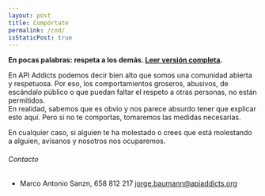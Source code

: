 ```yaml
---
layout: post
title: Compórtate
permalink: /cod/
isStaticPost: true
---
```


__En pocas palabras: respeta a los demás. [Leer versión completa](http://meta.wikimedia.org/wiki/Don%27t_be_a_dick).__

En API Addicts podemos decir bien alto que somos una comunidad abierta y respetuosa. Por eso, los comportamientos groseros,
abusivos, de escándalo público o que puedan faltar el respeto a otras personas, no están permitidos.  
En realidad, sabemos que es obvio y nos parece absurdo tener que explicar esto aquí. Pero si no te comportas, 
tomaremos las medidas necesarias.  

En cualquier caso, si alguien te ha molestado o crees que está molestando a alguien, avísanos y nosotros nos ocuparemos.  

###### Contacto
- Marco Antonio Sanzn, 658 812 217 [jorge.baumann@apiaddicts.org](mailto:jorge.baumann@apiaddicts.org)

<img class="img-responsive feature-image" src="{{ site.baseurl }}/img/posts/cod.jpg" style="display:none">
